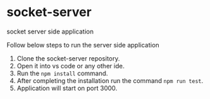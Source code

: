 # socket-server
socket server side application

Follow below steps to run the server side application

1. Clone the socket-server repository.
2. Open it into vs code or any other ide.
3. Run the `npm install` command.
4. After completing the installation run the command `npm run test`.
5. Application will start on port 3000.

